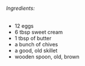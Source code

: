 ###### Ingredients:

- 12 eggs
- 6 tbsp sweet cream
- 1 tbsp of butter
- a bunch of chives
- a good, old skillet
- wooden spoon, old, brown
